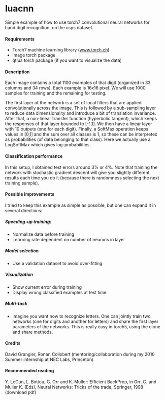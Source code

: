 luacnn
======

Simple example of how to use torch7 convolutional neural networks for hand digit recognition, on the usps dataset. 

#### Requirements

* Torch7 machine learning library (www.torch.ch)
* image torch package 
* qtlua torch package (if you want to visualize the data)


#### Description

Each image contains a total 1100 examples of that digit (organized in 33 columns and 34 rows). 
Each example is 16x16 pixel. We will use 1000 samples for training and the remaining for testing.

The first layer of the network is a set of local filters that are applied convolutionally across the image. 
This is followed by a sub-sampling layer to reduce data dimensionality and introduce a bit of translation invariance. 
After that, a non-linear transfer function (hyperbolic tangent), which keeps the responses of that layer bounded to [-1,1]. 
We then have a linear layer with 10 outputs (one for each digit). 
Finally, a SoftMax operation keeps values in [0,1] and the sum over all classes is 1, so these can be interpreted as probabilities (of data belonging to that class). 
Here we actually use a LogSoftMax which gives log-probabilities.


#### Classification performance

In this setup, I obtained test errors around 3% or 4%. 
Note that training the network with stochastic gradient descent will give you slightly different results each time you do it (because there is randomness selecting the next training sample).

#### Possible improvements

I tried to keep this example as simple as possible, but one can expand it in several directions:

##### Speeding-up training:

  *  Normalize data before training
  *  Learning rate dependent on number of neurons in layer

##### Model selection

  *  Use a validation dataset to avoid over-fitting

##### Visualization

  *  Show current error during training
  *  Display wrong classified examples at test time   

##### Multi-task

   * Imagine you want now to recognize letters. One can jointly train two networks (one for digits and another for letters) and share the first layer parameters of the networks. This is really easy in torch5, using the clone and share methods.  


#### Credits

David Grangier, Ronan Collobert (mentoring/collaboration during my 2010 Summer internship at NEC Labs, Princeton).


#### Recommended reading

Y. LeCun, L. Bottou, G. Orr and K. Muller: Efficient BackProp, in Orr, G. and Muller K. (Eds), Neural Networks: Tricks of the trade, Springer, 1998 (download pdf)



